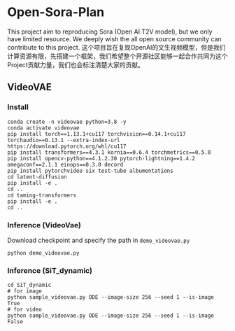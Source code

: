 # Open-Sora-Plan
This project aim to reproducing Sora (Open AI T2V model), but we only have limited resource. We deeply wish the all open source community can contribute to this project.
这个项目旨在复现OpenAI的文生视频模型，但是我们计算资源有限，先搭建一个框架，我们希望整个开源社区能够一起合作共同为这个Project贡献力量，我们也会标注清楚大家的贡献。

## VideoVAE

### Install
```
conda create -n videovae python=3.8 -y
conda activate videovae
pip install torch==1.13.1+cu117 torchvision==0.14.1+cu117 torchaudio==0.13.1 --extra-index-url https://download.pytorch.org/whl/cu117
pip install transformers==4.3.1 kornia==0.6.4 torchmetrics==0.5.0
pip install opencv-python==4.1.2.30 pytorch-lightning==1.4.2 omegaconf==2.1.1 einops==0.3.0 decord
pip install pytorchvideo six test-tube albumentations
cd latent-diffusion
pip install -e .
cd ..
cd taming-transformers
pip install -e .
cd ..
```

### Inference (VideoVae)
Download checkpoint and specify the path in `demo_videovae.py`

```
python demo_videovae.py
```

### Inference (SiT_dynamic)

```
cd SiT_dynamic
# for image
python sample_videovae.py ODE --image-size 256 --seed 1 --is-image True
# for video
python sample_videovae.py ODE --image-size 256 --seed 1 --is-image False
```
